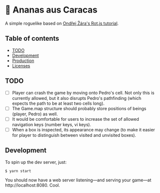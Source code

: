 # 🍍 Ananas aus Caracas

A simple roguelike based on [Ondřej Žára's Rot.js tutorial](http://www.roguebasin.com/index.php?title=Rot.js_tutorial).

## Table of contents

- [TODO](#todo)
- [Development](#development)
- [Production](#production)
- [Licenses](#licenses)

## TODO

- [ ] Player can crash the game by moving onto Pedro's cell. Not only this is currently allowed, but it also disrupts Pedro's pathfinding (which expects the path to be at least two cells long).
- [ ] The Game.map structure should probably store positions of beings (player, Pedro) as well.
- [ ] It would be comfortable for users to increase the set of allowed navigation keys (number keys, vi keys).
- [ ] When a box is inspected, its appearance may change (to make it easier for player to distinguish between visited and unvisited boxes).

## Development

To spin up the dev server, just:

    $ yarn start

You should now have a web server listening—and serving your game—at http://localhost:8080. Cool.
